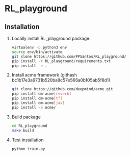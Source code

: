 # RL_playground

## Installation 
1. Locally install RL_playground package:
	  ``` bash
	  virtualenv -p python3 env
	  source env/bin/activate
	  git clone https://github.com/PPSantos/RL_playground/
	  pip install -r RL_playground/requirements.txt
	  pip install -e .
    ```
2. Install acme framework (githash bc1b17e3a6731b520ba8c57e566a0b105ab5f8d1)
	```bash
	git clone https://github.com/deepmind/acme.git
	pip install dm-acme[reverb]
	pip install dm-acme[tf]
	pip install dm-acme[jax]
	pip install -e acme/
	```
3. Build package
	  ``` bash
	  cd RL_playground
	  make build
    ```
 4. Test installation
	  ``` bash
	  python train.py
    ```
